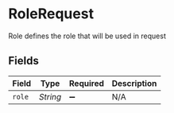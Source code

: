 # RoleRequest

Role defines the role that will be used in request


## Fields

| Field              | Type               | Required           | Description        |
| ------------------ | ------------------ | ------------------ | ------------------ |
| `role`             | *String*           | :heavy_minus_sign: | N/A                |